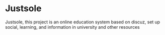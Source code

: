 # Justsole
Justsole, this project is an online education system based on discuz, set up social, learning, and information in university and other resources
